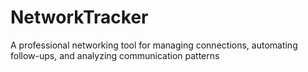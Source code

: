 # NetworkTracker
A professional networking tool for managing connections, automating follow-ups, and analyzing communication patterns
